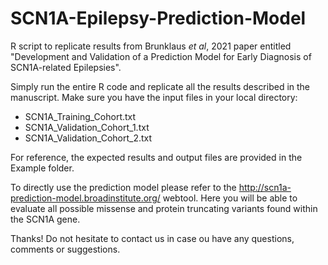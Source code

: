 # SCN1A-Epilepsy-Prediction-Model
R script to replicate results from Brunklaus _et al_, 2021 paper entitled "Development and Validation of a Prediction Model for Early Diagnosis of SCN1A-related Epilepsies". 

Simply run the entire R code and replicate all the results described in the manuscript. Make sure you have the input files in your local directory:

- SCN1A_Training_Cohort.txt
- SCN1A_Validation_Cohort_1.txt
- SCN1A_Validation_Cohort_2.txt

For reference, the expected results and output files are provided in the Example folder.

To directly use the prediction model please refer to the http://scn1a-prediction-model.broadinstitute.org/ webtool. Here you will be able to evaluate all possible missense and protein truncating variants found within the SCN1A gene. 

Thanks!
Do not hesitate to contact us in case ou have any questions, comments or suggestions.
